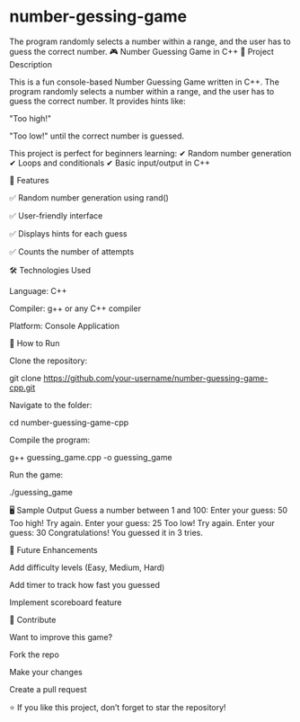# number-gessing-game
The program randomly selects a number within a range, and the user has to guess the correct number.
🎮 Number Guessing Game in C++
📌 Project Description

This is a fun console-based Number Guessing Game written in C++.
The program randomly selects a number within a range, and the user has to guess the correct number.
It provides hints like:

"Too high!"

"Too low!"
until the correct number is guessed.

This project is perfect for beginners learning:
✔ Random number generation
✔ Loops and conditionals
✔ Basic input/output in C++

🔑 Features

✅ Random number generation using rand()

✅ User-friendly interface

✅ Displays hints for each guess

✅ Counts the number of attempts

🛠 Technologies Used

Language: C++

Compiler: g++ or any C++ compiler

Platform: Console Application

📂 How to Run

Clone the repository:

git clone https://github.com/your-username/number-guessing-game-cpp.git


Navigate to the folder:

cd number-guessing-game-cpp


Compile the program:

g++ guessing_game.cpp -o guessing_game


Run the game:

./guessing_game

🖥 Sample Output
Guess a number between 1 and 100:
Enter your guess: 50
Too high! Try again.
Enter your guess: 25
Too low! Try again.
Enter your guess: 30
Congratulations! You guessed it in 3 tries.

🚀 Future Enhancements

Add difficulty levels (Easy, Medium, Hard)

Add timer to track how fast you guessed

Implement scoreboard feature

📌 Contribute

Want to improve this game?

Fork the repo

Make your changes

Create a pull request

⭐ If you like this project, don’t forget to star the repository!
